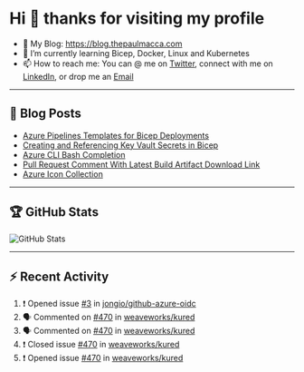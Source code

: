 # Hi 👋 thanks for visiting my profile

- 💬 My Blog: <https://blog.thepaulmacca.com>
- 🌱 I’m currently learning Bicep, Docker, Linux and Kubernetes
- 📫 How to reach me: You can @ me on [Twitter](https://twitter.com/thepaulmacca), connect with me on [LinkedIn](https://www.linkedin.com/in/thepaulmacca/), or drop me an [Email](mailto:pm@thepaulmacca.com)

---

## :blue_book: Blog Posts
<!-- BLOG-POST-LIST:START -->
- [Azure Pipelines Templates for Bicep Deployments](https://blog.thepaulmacca.com/azure-pipelines-templates-for-bicep-deployments/)
- [Creating and Referencing Key Vault Secrets in Bicep](https://blog.thepaulmacca.com/creating-and-referencing-key-vault-secrets-in-bicep/)
- [Azure CLI Bash Completion](https://blog.thepaulmacca.com/azure-cli-bash-completion/)
- [Pull Request Comment With Latest Build Artifact Download Link](https://blog.thepaulmacca.com/pull-request-comment-with-latest-build-artifact-download-link/)
- [Azure Icon Collection](https://blog.thepaulmacca.com/azure-icon-collection/)
<!-- BLOG-POST-LIST:END -->

---

## :trophy: GitHub Stats

![GitHub Stats](https://github-readme-stats.vercel.app/api?username=thepaulmacca&count_private=true&show_icons=true&theme=dark)

---

## :zap: Recent Activity

<!--START_SECTION:activity-->
1. ❗️ Opened issue [#3](https://github.com/jongio/github-azure-oidc/issues/3) in [jongio/github-azure-oidc](https://github.com/jongio/github-azure-oidc)
2. 🗣 Commented on [#470](https://github.com/weaveworks/kured/issues/470) in [weaveworks/kured](https://github.com/weaveworks/kured)
3. 🗣 Commented on [#470](https://github.com/weaveworks/kured/issues/470) in [weaveworks/kured](https://github.com/weaveworks/kured)
4. ❗️ Closed issue [#470](https://github.com/weaveworks/kured/issues/470) in [weaveworks/kured](https://github.com/weaveworks/kured)
5. ❗️ Opened issue [#470](https://github.com/weaveworks/kured/issues/470) in [weaveworks/kured](https://github.com/weaveworks/kured)
<!--END_SECTION:activity-->
